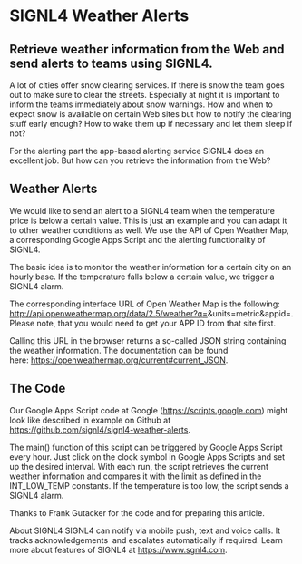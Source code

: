 # SIGNL4 Weather Alerts

## Retrieve weather information from the Web and send alerts to teams using SIGNL4.

A lot of cities offer snow clearing services. If there is snow the team goes out to make sure to clear the streets. Especially at night it is important to inform the teams immediately about snow warnings. How and when to expect snow is available on certain Web sites but how to notify the clearing stuff early enough? How to wake them up if necessary and let them sleep if not?

For the alerting part the app-based alerting service SIGNL4 does an excellent job. But how can you retrieve the information from the Web?

## Weather Alerts
We would like to send an alert to a SIGNL4 team when the temperature price is below a certain value. This is just an example and you can adapt it to other weather conditions as well. We use the API of Open Weather Map, a corresponding Google Apps Script and the alerting functionality of SIGNL4.

The basic idea is to monitor the weather information for a certain city on an hourly base. If the temperature falls below a certain value, we trigger a SIGNL4 alarm.

The corresponding interface URL of Open Weather Map is the following: http://api.openweathermap.org/data/2.5/weather?q=<City>&units=metric&appid=<app-id>. Please note, that you would need to get your APP ID from that site first.

Calling this URL in the browser returns a so-called JSON string containing the weather information. The documentation can be found here: https://openweathermap.org/current#current_JSON.

## The Code
Our Google Apps Script code at Google (https://scripts.google.com) might look like described in example on Github at https://github.com/signl4/signl4-weather-alerts.

The main() function of this script can be triggered by Google Apps Script every hour. Just click on the clock symbol in Google Apps Scripts and set up the desired interval. With each run, the script retrieves the current weather information and compares it with the limit as defined in the INT_LOW_TEMP constants. If the temperature is too low, the script sends a SIGNL4 alarm.

Thanks to Frank Gutacker for the code and for preparing this article.

About SIGNL4
SIGNL4 can notify via mobile push, text and voice calls. It tracks acknowledgements  and escalates automatically if required. Learn more about features of SIGNL4 at https://www.sgnl4.com.
